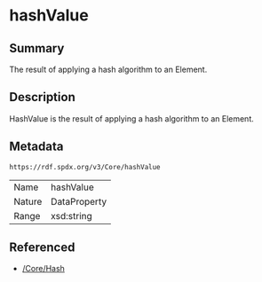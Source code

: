 <!-- Automatically generated by spec-parser v2.0.0 on 2024-01-26T22:18:46.241893+00:00 -->
<!-- SPDX-License-Identifier: Community-Spec-1.0 -->

# hashValue

## Summary

The result of applying a hash algorithm to an Element.


## Description

HashValue is the result of applying a hash algorithm to an Element.


## Metadata

`https://rdf.spdx.org/v3/Core/hashValue`


| | |
|---|---|
| Name | hashValue |
| Nature | DataProperty |
| Range | xsd:string |




## Referenced

- [/Core/Hash](../../Core/Classes/Hash.md)

